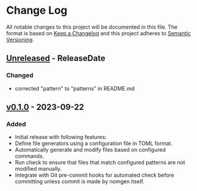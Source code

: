 # Change Log

All notable changes to this project will be documented in this file.
The format is based on [Keep a Changelog](http://keepachangelog.com/)
and this project adheres to [Semantic Versioning](http://semver.org/).

<!-- next-header -->

## [Unreleased] - ReleaseDate

### Changed

- corrected "pattern" to "patterns" in README.md

## [v0.1.0] - 2023-09-22

### Added

- Initial release with following features:
- Define file generators using a configuration file in TOML format.
- Automatically generate and modify files based on configured commands.
- Run check to ensure that files that match configured patterns are not modified manually.
- Integrate with Git pre-commit hooks for automated check before committing unless commit is made by nomgen itself.

<!-- next-url -->
[Unreleased]: https://github.com/strowk/probranchinator/compare/v0.1.0...HEAD
[v0.1.0]: https://github.com/strowk/probranchinator/releases/tag/v0.1.0